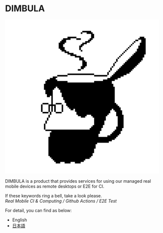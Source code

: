 <meta name="slack-app-id" content="A04TTVBSK6J">

# DIMBULA

![icon.png](assets/image/icon.png)

DIMBULA is a product that provides services for using our managed real mobile devices as remote desktops or E2E for CI.

If these keywords ring a bell, take a look please.  
*Real Mobile CI & Computing / Github Actions / E2E Test*

For detail, you can find as below:
* English
* [日本語](./pages/ja/README.md)
